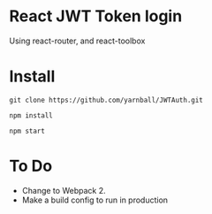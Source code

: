 # React JWT Token login
Using react-router, and react-toolbox

# Install
`git clone https://github.com/yarnball/JWTAuth.git`

`npm install`

`npm start`

# To Do
* Change to Webpack 2.
* Make a build config to run in production
